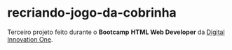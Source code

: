 # recriando-jogo-da-cobrinha

Terceiro projeto feito durante o <b>Bootcamp</b> <b>HTML Web Developer</b> da <a href="https://web.digitalinnovation.one/">Digital Innovation One</a>.

